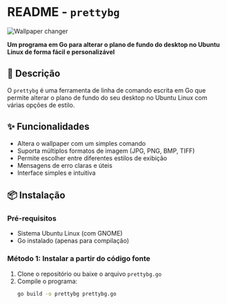 # README - `prettybg`

![Wallpaper changer](https://img.icons8.com/color/96/000000/background.png)

**Um programa em Go para alterar o plano de fundo do desktop no Ubuntu Linux de forma fácil e personalizável**

## 📝 Descrição

O `prettybg` é uma ferramenta de linha de comando escrita em Go que permite alterar o plano de fundo do seu desktop no Ubuntu Linux com várias opções de estilo.

## ✨ Funcionalidades

- Altera o wallpaper com um simples comando
- Suporta múltiplos formatos de imagem (JPG, PNG, BMP, TIFF)
- Permite escolher entre diferentes estilos de exibição
- Mensagens de erro claras e úteis
- Interface simples e intuitiva

## 📦 Instalação

### Pré-requisitos

- Sistema Ubuntu Linux (com GNOME)
- Go instalado (apenas para compilação)

### Método 1: Instalar a partir do código fonte

1. Clone o repositório ou baixe o arquivo `prettybg.go`
2. Compile o programa:
   ```bash
   go build -o prettybg prettybg.go